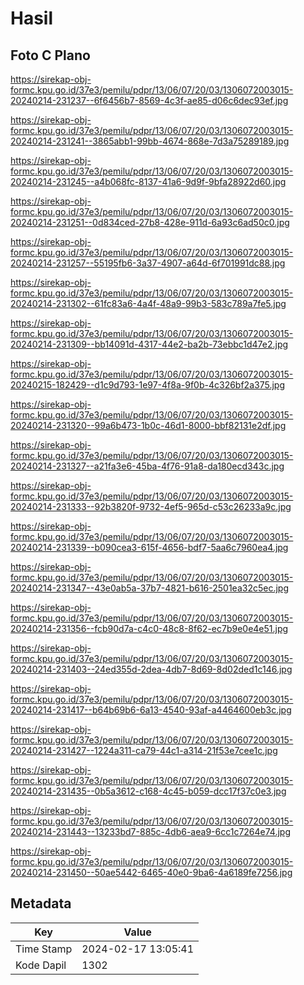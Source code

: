 # Hasil

## Foto C Plano

https://sirekap-obj-formc.kpu.go.id/37e3/pemilu/pdpr/13/06/07/20/03/1306072003015-20240214-231237--6f6456b7-8569-4c3f-ae85-d06c6dec93ef.jpg

https://sirekap-obj-formc.kpu.go.id/37e3/pemilu/pdpr/13/06/07/20/03/1306072003015-20240214-231241--3865abb1-99bb-4674-868e-7d3a75289189.jpg

https://sirekap-obj-formc.kpu.go.id/37e3/pemilu/pdpr/13/06/07/20/03/1306072003015-20240214-231245--a4b068fc-8137-41a6-9d9f-9bfa28922d60.jpg

https://sirekap-obj-formc.kpu.go.id/37e3/pemilu/pdpr/13/06/07/20/03/1306072003015-20240214-231251--0d834ced-27b8-428e-911d-6a93c6ad50c0.jpg

https://sirekap-obj-formc.kpu.go.id/37e3/pemilu/pdpr/13/06/07/20/03/1306072003015-20240214-231257--55195fb6-3a37-4907-a64d-6f701991dc88.jpg

https://sirekap-obj-formc.kpu.go.id/37e3/pemilu/pdpr/13/06/07/20/03/1306072003015-20240214-231302--61fc83a6-4a4f-48a9-99b3-583c789a7fe5.jpg

https://sirekap-obj-formc.kpu.go.id/37e3/pemilu/pdpr/13/06/07/20/03/1306072003015-20240214-231309--bb14091d-4317-44e2-ba2b-73ebbc1d47e2.jpg

https://sirekap-obj-formc.kpu.go.id/37e3/pemilu/pdpr/13/06/07/20/03/1306072003015-20240215-182429--d1c9d793-1e97-4f8a-9f0b-4c326bf2a375.jpg

https://sirekap-obj-formc.kpu.go.id/37e3/pemilu/pdpr/13/06/07/20/03/1306072003015-20240214-231320--99a6b473-1b0c-46d1-8000-bbf82131e2df.jpg

https://sirekap-obj-formc.kpu.go.id/37e3/pemilu/pdpr/13/06/07/20/03/1306072003015-20240214-231327--a21fa3e6-45ba-4f76-91a8-da180ecd343c.jpg

https://sirekap-obj-formc.kpu.go.id/37e3/pemilu/pdpr/13/06/07/20/03/1306072003015-20240214-231333--92b3820f-9732-4ef5-965d-c53c26233a9c.jpg

https://sirekap-obj-formc.kpu.go.id/37e3/pemilu/pdpr/13/06/07/20/03/1306072003015-20240214-231339--b090cea3-615f-4656-bdf7-5aa6c7960ea4.jpg

https://sirekap-obj-formc.kpu.go.id/37e3/pemilu/pdpr/13/06/07/20/03/1306072003015-20240214-231347--43e0ab5a-37b7-4821-b616-2501ea32c5ec.jpg

https://sirekap-obj-formc.kpu.go.id/37e3/pemilu/pdpr/13/06/07/20/03/1306072003015-20240214-231356--fcb90d7a-c4c0-48c8-8f62-ec7b9e0e4e51.jpg

https://sirekap-obj-formc.kpu.go.id/37e3/pemilu/pdpr/13/06/07/20/03/1306072003015-20240214-231403--24ed355d-2dea-4db7-8d69-8d02ded1c146.jpg

https://sirekap-obj-formc.kpu.go.id/37e3/pemilu/pdpr/13/06/07/20/03/1306072003015-20240214-231417--b64b69b6-6a13-4540-93af-a4464600eb3c.jpg

https://sirekap-obj-formc.kpu.go.id/37e3/pemilu/pdpr/13/06/07/20/03/1306072003015-20240214-231427--1224a311-ca79-44c1-a314-21f53e7cee1c.jpg

https://sirekap-obj-formc.kpu.go.id/37e3/pemilu/pdpr/13/06/07/20/03/1306072003015-20240214-231435--0b5a3612-c168-4c45-b059-dcc17f37c0e3.jpg

https://sirekap-obj-formc.kpu.go.id/37e3/pemilu/pdpr/13/06/07/20/03/1306072003015-20240214-231443--13233bd7-885c-4db6-aea9-6cc1c7264e74.jpg

https://sirekap-obj-formc.kpu.go.id/37e3/pemilu/pdpr/13/06/07/20/03/1306072003015-20240214-231450--50ae5442-6465-40e0-9ba6-4a6189fe7256.jpg


## Metadata

| Key        | Value               |
| ---------- | ------------------- |
| Time Stamp | 2024-02-17 13:05:41 |
| Kode Dapil | 1302                |



